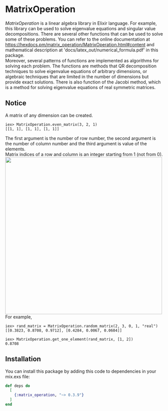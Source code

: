# MatrixOperation
*MatrixOperation* is a linear algebra library in Elixir language. For example, this library can be used to solve eigenvalue equations and singular value decompositions. There are several other functions that can be used to solve some of these problems. You can refer to the online documentation at https://hexdocs.pm/matrix_operation/MatrixOperation.html#content and mathematical description at 'docs/latex_out/numerical_formula.pdf' in this package.    
Moreover, several patterns of functions are implemented as algorithms for solving each problem. The functions are methods that QR decomposition techniques to solve eigenvalue equations of arbitrary dimensions, or algebraic techniques that are limited in the number of dimensions but provide exact solutions. There is also function of the Jacobi method, which is a method for solving eigenvalue equations of real symmetric matrices.  

## Notice
A matrix of any dimension can be created.
```
iex> MatrixOperation.even_matrix(3, 2, 1)
[[1, 1], [1, 1], [1, 1]]
```
The first argument is the number of row number, the second argument is the number of column number and the third argument is value of the elements.  
Matrix indices of a row and column is an integer starting from 1 (not from 0).
<img src="https://user-images.githubusercontent.com/42142120/82437767-ed1afd00-9ad2-11ea-8ff0-223eb8f0b1d9.jpg" width="500">  
For example,
```
iex> rand_matrix = MatrixOperation.random_matrix(2, 3, 0, 1, "real")
[[0.3823, 0.8708, 0.9712], [0.4284, 0.0067, 0.0604]]

iex> MatrixOperation.get_one_element(rand_matrix, [1, 2])
0.8708
```

## Installation
You can install this package by adding this code to dependencies in your mix.exs file:
```elixir
def deps do
  [
    {:matrix_operation, "~> 0.3.9"}
  ]
end
```
